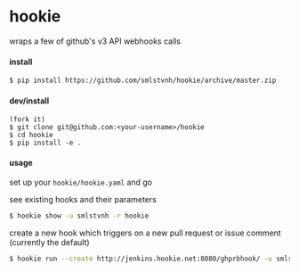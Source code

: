 hookie
===================

wraps a few of github's v3 API webhooks calls

#### install
```bash
$ pip install https://github.com/smlstvnh/hookie/archive/master.zip
```

#### dev/install
```
(fork it)
$ git clone git@github.com:<your-username>/hookie
$ cd hookie
$ pip install -e .
```

#### usage
set up your `hookie/hookie.yaml` and go

see existing hooks and their parameters
```bash
$ hookie show -u smlstvnh -r hookie
```

create a new hook which triggers on a new pull request or issue comment (currently the default)
```bash
$ hookie run --create http://jenkins.hookie.net:8080/ghprbhook/ -u smlstvnh -r hookie
```



